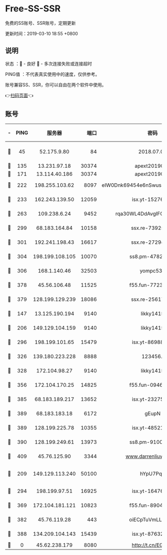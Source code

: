 # Free-SS-SSR

免费的SS账号、SSR账号，定期更新

更新时间：2019-03-10 18:55 +0800

## 说明

状态     ：🙂 - 良好 🙁 - 多次连接失败或连接超时

PING值   ：不代表真实使用中的速度，仅供参考。

账号兼容SS、SSR，你可以自由在两个软件中使用。

👉[扫码页面](https://liesauer.github.io/Free-SS-SSR/)👈

## 账号

|-|PING|服务器|端口|密码|加密方式|区域|
|:----:|:----:|:-----:|-----:|:----:|:----:|:----:|
|🙂|45|52.175.9.80|84|2018.07.07|chacha20-ietf-poly1305|HK|
|🙂|135|13.231.97.18|30374|apext2019006|chacha20|JP|
|🙂|171|13.114.40.186|30374|apext2019006|chacha20|JP|
|🙂|222|198.255.103.62|8097|eIW0Dnk69454e6nSwuspv9DmS201tQ0D|aes-256-cfb|US|
|🙂|233|162.243.139.50|12059|isx.yt-15276356|aes-256-cfb|US|
|🙂|263|109.238.6.24|9452|rqa30WL4DdAvgIFG6Fs3znzTa|aes-256-cfb|FR|
|🙂|299|68.183.164.84|10158|ssx.re-73925133|aes-256-cfb|US|
|🙂|301|192.241.198.43|16617|ssx.re-27294223|aes-256-cfb|US|
|🙂|304|198.199.108.105|10070|ss8.pm-47824837|aes-256-cfb|US|
|🙂|306|168.1.140.46|32503|yompc535|aes-256-cfb|AU|
|🙂|378|45.56.106.48|11525|f55.fun-77233289|aes-256-cfb|US|
|🙂|379|128.199.129.239|18086|ssx.re-25617968|aes-256-cfb|SG|
|🙂|147|13.125.190.194|9140|likky1415|aes-256-cfb|KR|
|🙂|206|149.129.104.159|9140|likky1415|aes-256-cfb|HK|
|🙂|296|198.199.101.65|15479|isx.yt-86988379|aes-256-cfb|US|
|🙂|326|139.180.223.228|8888|123456..|aes-256-cfb|JP|
|🙂|328|172.104.98.27|9140|likky1415|aes-256-cfb|JP|
|🙂|356|172.104.170.25|14825|f55.fun-09460253|aes-256-cfb|SG|
|🙂|385|68.183.189.217|13652|isx.yt-23275887|aes-256-cfb|SG|
|🙂|389|68.183.183.18|6172|gEupN|aes-256-cfb|SG|
|🙂|389|128.199.225.78|10355|isx.yt-48521973|aes-256-cfb|SG|
|🙂|390|128.199.249.61|13973|ss8.pm-91003173|aes-256-cfb|SG|
|🙂|409|45.76.125.90|3344|www.darrenliuwei.com|aes-256-cfb|AU|
|🙁|209|149.129.113.240|50100|hYpU7PqP|chacha20-ietf-poly1305|CN|
|🙁|294|198.199.97.51|16925|isx.yt-16476270|aes-256-cfb|US|
|🙁|369|172.104.181.121|10823|f55.fun-89043009|aes-256-cfb|SG|
|🙁|382|45.76.119.28|443|oiECpTuVmLLxk4Ts|aes-256-cfb|AU|
|🙁|388|134.209.104.143|15439|isx.yt-87632266|aes-256-cfb|SG|
|🙁|0|45.62.238.179|8080|http://t.cn/EGJIyrl|rc4-md5|CA|
